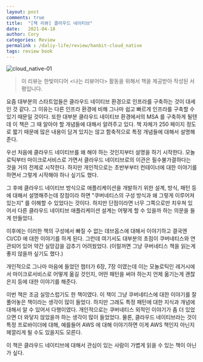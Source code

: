 ```yaml
---
layout: post
comments: true
title:  "[책 리뷰] 클라우드 네이티브"
date:   2021-04-18
author: Cory
categories: Review
permalink : /daliy-life/review/hanbit-cloud_native
tags: review book
---
```


<img src="https://lh3.googleusercontent.com/pw/ACtC-3cwV3AswjZT1-1M-umbtSfkvhfh3VTmbWDD5E4qKEJEZiVdaqWVqjLlIKzaBxKHNXrnGprCdIeqRCeVEvSdwfVLE6n1wf021RHohQo9A-j_CWNj6WdiKz-EpP-GwDAYZjLujSoltjX0Qe8G3t0c0gwn=w960-h720-no?authuser=0" alt="cloud_native-01">

> 이 리뷰눈 한빛미디어 <나는 리뷰어다> 활동을 위해서 책을 제공받아 작성된 서평입니다.

요즘 대부분의 스타트업들은 클라우드 네이티브 환경으로 인프라를 구축하는 것이 대세인 것 같다. 그 이유는 다른 인프라 환경에 비해 그나마 쉽고 빠르게 인프라를 구축할 수 있기 때문일 것이다. 또한 대부분 클라우드 네이티브 환경에서의 MSA 를 구축하게 될텐데 이 책은 그 때 알아야 할 개념들에 대해서 알려주고 있다. 책 자체가 250 페이지 정도로 짧기 때문에 많은 내용이 담겨 있지는 않고 함축적으로 특정 개념들에 대해서 설명해준다.

우선 처음에 클라우드 네이티브를 왜 해야 하는 것인지부터 설명을 하기 시작한다. 모놀로틱부터 마이크로서비스로 가면서 클라우드 네이티브로의 이관은 필수불가결하다는 것을 거의 전제로 시작한다. 하지만 개인적으로는 초반부부터 컨테이너에 대한 이야기를 하면서 그렇게 시작해야 하나 싶기도 했다.

그 후에 클라우드 네이티브 방식으로 애플리케이션을 개발하기 위한 설계, 방식, 패턴 등에 대해서 설명해주는데 장점이라 하면 "쿠버네티스의 구성 방식과 왜 그렇게 이루어져 있는지" 를 이해할 수 있었다는 것이다. 하지만 단점이라면 너무 그쪽으로만 치우쳐 있어서 다른 클라우드 네이티브 애플리케이션 설계는 어떻게 할 수 있을까 하는 의문을 들게 만들었다.

이후에는 이러한 책의 구성에서 빠질 수 없는 데브옵스에 대해서 이야기하고 결국엔 CI/CD 에 대한 이야기를 하게 된다. 그런데 여기서도 대부분의 초점이 쿠버네티스와 연관되어 있어 약간 실망감을 감추기 어려웠었다. (이럴꺼면 그냥 쿠버네티스 책을 읽는게 좋지 않을까 싶기도 했다.)

개인적으로 그나마 마음에 들었던 챕터가 6장, 7장 이였는데 이는 모놀로틱인 레거시에서 마이크로서비스로 어떻게 옮길 것인지, 어떤 패턴을 써야 하는지 언제 옮기는게 괜찮은지 등에 대한 이야기를 해준다.

이번 책은 조금 실망스럽기도 한 책이였다. 이 책이 그냥 쿠버네티스에 대한 이야기를 잘 풀어놓은 책이라는 생각이 많이 들었다. 하지만 그래도 특정 패턴에 대한 지식과 개념에 대해서 알 수 있어서 다행이였다. 개인적으로는 쿠버네티스 외적인 이야기가 좀 더 있었으면 더 와닿지 않았을까 하는 생각이 많이 들었었다. 물론, 클라우드 네이티브라는 것이 특정 프로바이더에 대해, 예를들어 AWS 에 대해 이야기하면 이게 AWS 책인지 아닌지 헤깔리게 될 수도 있을지도 모른다.

이 책은 클라우드 네이티브에 대해서 관심이 있는 사람이 가볍게 읽을 수 있는 책이 아닌가 싶다.
